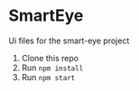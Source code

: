 # SmartEye
Ui files for the smart-eye project

1. Clone this repo
2. Run `npm install`
3. Run `npm start`
